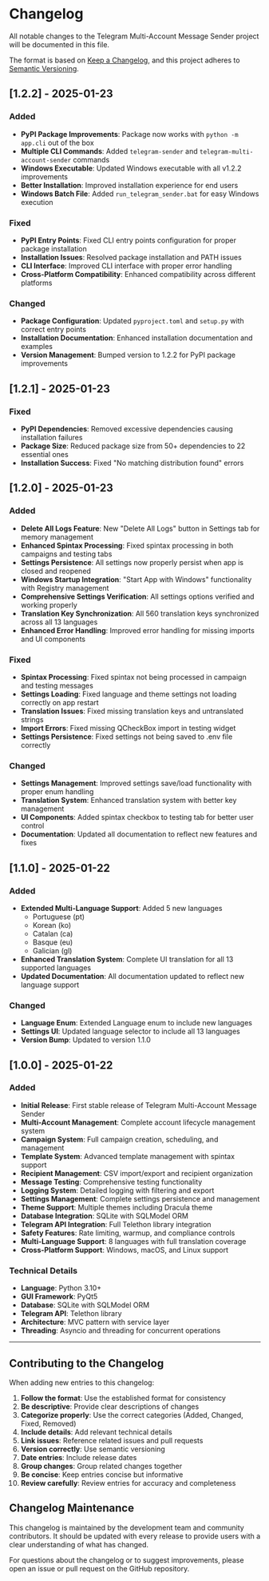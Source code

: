 # Changelog

All notable changes to the Telegram Multi-Account Message Sender project will be documented in this file.

The format is based on [Keep a Changelog](https://keepachangelog.com/en/1.0.0/),
and this project adheres to [Semantic Versioning](https://semver.org/spec/v2.0.0.html).

## [1.2.2] - 2025-01-23

### Added
- **PyPI Package Improvements**: Package now works with `python -m app.cli` out of the box
- **Multiple CLI Commands**: Added `telegram-sender` and `telegram-multi-account-sender` commands
- **Windows Executable**: Updated Windows executable with all v1.2.2 improvements
- **Better Installation**: Improved installation experience for end users
- **Windows Batch File**: Added `run_telegram_sender.bat` for easy Windows execution

### Fixed
- **PyPI Entry Points**: Fixed CLI entry points configuration for proper package installation
- **Installation Issues**: Resolved package installation and PATH issues
- **CLI Interface**: Improved CLI interface with proper error handling
- **Cross-Platform Compatibility**: Enhanced compatibility across different platforms

### Changed
- **Package Configuration**: Updated `pyproject.toml` and `setup.py` with correct entry points
- **Installation Documentation**: Enhanced installation documentation and examples
- **Version Management**: Bumped version to 1.2.2 for PyPI package improvements

## [1.2.1] - 2025-01-23

### Fixed
- **PyPI Dependencies**: Removed excessive dependencies causing installation failures
- **Package Size**: Reduced package size from 50+ dependencies to 22 essential ones
- **Installation Success**: Fixed "No matching distribution found" errors

## [1.2.0] - 2025-01-23

### Added
- **Delete All Logs Feature**: New "Delete All Logs" button in Settings tab for memory management
- **Enhanced Spintax Processing**: Fixed spintax processing in both campaigns and testing tabs
- **Settings Persistence**: All settings now properly persist when app is closed and reopened
- **Windows Startup Integration**: "Start App with Windows" functionality with Registry management
- **Comprehensive Settings Verification**: All settings options verified and working properly
- **Translation Key Synchronization**: All 560 translation keys synchronized across all 13 languages
- **Enhanced Error Handling**: Improved error handling for missing imports and UI components

### Fixed
- **Spintax Processing**: Fixed spintax not being processed in campaign and testing messages
- **Settings Loading**: Fixed language and theme settings not loading correctly on app restart
- **Translation Issues**: Fixed missing translation keys and untranslated strings
- **Import Errors**: Fixed missing QCheckBox import in testing widget
- **Settings Persistence**: Fixed settings not being saved to .env file correctly

### Changed
- **Settings Management**: Improved settings save/load functionality with proper enum handling
- **Translation System**: Enhanced translation system with better key management
- **UI Components**: Added spintax checkbox to testing tab for better user control
- **Documentation**: Updated all documentation to reflect new features and fixes

## [1.1.0] - 2025-01-22

### Added
- **Extended Multi-Language Support**: Added 5 new languages
  - Portuguese (pt)
  - Korean (ko)
  - Catalan (ca)
  - Basque (eu)
  - Galician (gl)
- **Enhanced Translation System**: Complete UI translation for all 13 supported languages
- **Updated Documentation**: All documentation updated to reflect new language support

### Changed
- **Language Enum**: Extended Language enum to include new languages
- **Settings UI**: Updated language selector to include all 13 languages
- **Version Bump**: Updated to version 1.1.0

## [1.0.0] - 2025-01-22

### Added
- **Initial Release**: First stable release of Telegram Multi-Account Message Sender
- **Multi-Account Management**: Complete account lifecycle management system
- **Campaign System**: Full campaign creation, scheduling, and management
- **Template System**: Advanced template management with spintax support
- **Recipient Management**: CSV import/export and recipient organization
- **Message Testing**: Comprehensive testing functionality
- **Logging System**: Detailed logging with filtering and export
- **Settings Management**: Complete settings persistence and management
- **Theme Support**: Multiple themes including Dracula theme
- **Database Integration**: SQLite with SQLModel ORM
- **Telegram API Integration**: Full Telethon library integration
- **Safety Features**: Rate limiting, warmup, and compliance controls
- **Multi-Language Support**: 8 languages with full translation coverage
- **Cross-Platform Support**: Windows, macOS, and Linux support

### Technical Details
- **Language**: Python 3.10+
- **GUI Framework**: PyQt5
- **Database**: SQLite with SQLModel ORM
- **Telegram API**: Telethon library
- **Architecture**: MVC pattern with service layer
- **Threading**: Asyncio and threading for concurrent operations

---

## Contributing to the Changelog

When adding new entries to this changelog:

1. **Follow the format**: Use the established format for consistency
2. **Be descriptive**: Provide clear descriptions of changes
3. **Categorize properly**: Use the correct categories (Added, Changed, Fixed, Removed)
4. **Include details**: Add relevant technical details
5. **Link issues**: Reference related issues and pull requests
6. **Version correctly**: Use semantic versioning
7. **Date entries**: Include release dates
8. **Group changes**: Group related changes together
9. **Be concise**: Keep entries concise but informative
10. **Review carefully**: Review entries for accuracy and completeness

## Changelog Maintenance

This changelog is maintained by the development team and community contributors. It should be updated with every release to provide users with a clear understanding of what has changed.

For questions about the changelog or to suggest improvements, please open an issue or pull request on the GitHub repository.